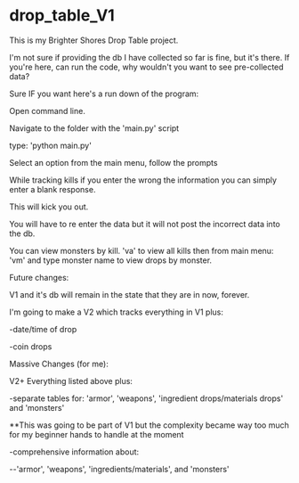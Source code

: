 # drop_table_V1

This is my Brighter Shores Drop Table project.

I'm not sure if providing the db I have collected so far is fine, but it's there.
If you're here, can run the code, why wouldn't you want to see pre-collected data?

Sure IF you want here's a run down of the program:

Open command line.

Navigate to the folder with the 'main.py' script

type: 'python main.py'

Select an option from the main menu, follow the prompts

While tracking kills if you enter the wrong the information you can simply enter a blank response.

This will kick you out.

You will have to re enter the data but it will not post the incorrect data into the db.

You can view monsters by kill. 'va' to view all kills then from main menu: 'vm' and type monster name to view drops by monster.



Future changes:

V1 and it's db will remain in the state that they are in now, forever.

I'm going to make a V2 which tracks everything in V1 plus:

-date/time of drop

-coin drops

Massive Changes (for me):

V2+ Everything listed above plus:

-separate tables for: 'armor', 'weapons', 'ingredient drops/materials drops' and 'monsters'

**This was going to be part of V1 but the complexity became way too much for my beginner hands to handle at the moment


-comprehensive information about:

--'armor', 'weapons', 'ingredients/materials', and 'monsters'

